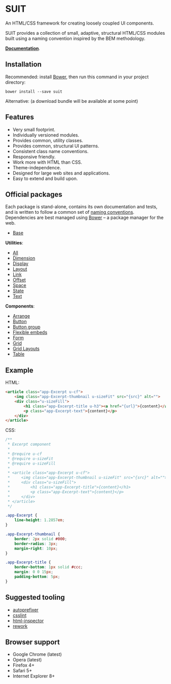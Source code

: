 # SUIT

An HTML/CSS framework for creating loosely coupled UI components.

SUIT provides a collection of small, adaptive, structural HTML/CSS modules
built using a naming convention inspired by the BEM methodology.

**[Documentation](doc/README.md)**.


## Installation

Recommended: install [Bower](http://bower.io/), then run this command in your
project directory:

```
bower install --save suit
```

Alternative: (a download bundle will be available at some point)


## Features

* Very small footprint.
* Individually versioned modules.
* Provides common, utility classes.
* Provides common, structural UI patterns.
* Consistent class name conventions.
* Responsive friendly.
* Work more with HTML than CSS.
* Theme-independence.
* Designed for large web sites and applications.
* Easy to extend and build upon.


## Official packages

Each package is stand-alone, contains its own documentation and tests, and is
written to follow a common set of [naming
conventions](doc/naming-conventions.md). Dependencies are best managed using
[Bower](http://bower.io/) – a package manager for the web.

* [Base](https://github.com/suitcss/base/)

**Utilities**:

* [All](https://github.com/suitcss/utils/)
* [Dimension](https://github.com/suitcss/utils-dimension/)
* [Display](https://github.com/suitcss/utils-display/)
* [Layout](https://github.com/suitcss/utils-layout/)
* [Link](https://github.com/suitcss/utils-link/)
* [Offset](https://github.com/suitcss/utils-offset/)
* [Space](https://github.com/suitcss/utils-space/)
* [State](https://github.com/suitcss/utils-state/)
* [Text](https://github.com/suitcss/utils-text/)

**Components**:

* [Arrange](https://github.com/suitcss/arrange/)
* [Button](https://github.com/suitcss/button/)
* [Button group](https://github.com/suitcss/button-group/)
* [Flexible embeds](https://github.com/suitcss/flex-embed/)
* [Form](https://github.com/suitcss/form/)
* [Grid](https://github.com/suitcss/grid/)
* [Grid Layouts](https://github.com/suitcss/grid-layouts/)
* [Table](https://github.com/suitcss/table/)


## Example

HTML:

```html
<article class="app-Excerpt u-cf">
    <img class="app-Excerpt-thumbnail u-sizeFit" src="{src}" alt="">
    <div class="u-sizeFill">
        <h1 class="app-Excerpt-title u-h3"><a href="{url}">{content}</a></h1>
        <p class="app-Excerpt-text">{content}</p>
    </div>
</article>
```

CSS:

```css
/**
 * Excerpt component
 *
 * @require u-cf
 * @require u-sizeFit
 * @require u-sizeFill
 *
 * <article class="app-Excerpt u-cf">
 *     <img class="app-Excerpt-thumbnail u-sizeFit" src="{src}" alt="">
 *     <div class="u-sizeFill">
 *         <h1 class="app-Excerpt-title">{content}</h1>
 *         <p class="app-Excerpt-text">{content}</p>
 *     </div>
 * </article>
 */

.app-Excerpt {
    line-height: 1.2857em;
}

.app-Excerpt-thumbnail {
    border: 2px solid #000;
    border-radius: 3px;
    margin-right: 10px;
}

.app-Excerpt-title {
    border-bottom: 1px solid #ccc;
    margin: 0 0 15px;
    padding-bottom: 5px;
}
```


## Suggested tooling

* [autoprefixer](https://github.com/ai/autoprefixer)
* [csslint](https://github.com/stubbornella/csslint)
* [html-inspector](https://github.com/philipwalton/html-inspector)
* [rework](https://github.com/visionmedia/rework)


## Browser support

* Google Chrome (latest)
* Opera (latest)
* Firefox 4+
* Safari 5+
* Internet Explorer 8+
